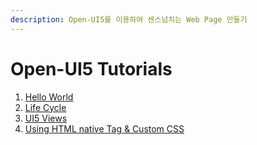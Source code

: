 ```yaml
---
description: Open-UI5를 이용하여 센스넘치는 Web Page 만들기
---
```


# Open-UI5 Tutorials

1. [Hello World](open-ui5-tutorials/open-ui5-tutorials/tutorial-01.-hello-world.md)
2. [Life Cycle](open-ui5-tutorials/open-ui5-tutorials/tutorial-02.-life-cycle.md)
3. [UI5 Views](open-ui5-tutorials/open-ui5-tutorials/tutorial-03.-ui5-views.md)
4. [Using HTML native Tag & Custom CSS](open-ui5-tutorials/open-ui5-tutorials/tutorial-04.-using-html-native-tag.md)



